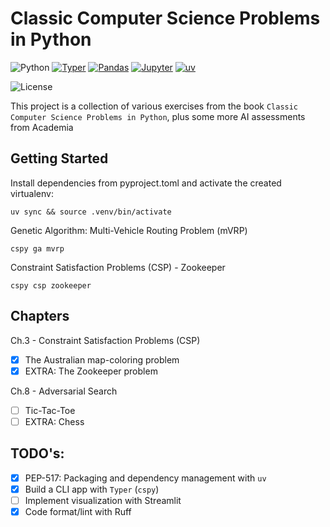 # Classic Computer Science Problems in Python

![Python](https://img.shields.io/badge/Python-3.13_|_3.12-4B8BBE.svg?style=flat&logo=python&logoColor=FFD43B&labelColor=306998)
[![Typer](https://img.shields.io/badge/Typer-262A38?style=flat&logo=typer&logoColor=FFFFFF&labelColor=262A38)](https://typer.tiangolo.com/tutorial/)
[![Pandas](https://img.shields.io/badge/pandas-150458?style=flat&logo=pandas&logoColor=E70488&labelColor=150458)](https://pandas.pydata.org/docs/user_guide/)
[![Jupyter](https://img.shields.io/badge/Jupyter-262A38?style=flat&logo=jupyter&logoColor=FF6849&labelColor=262A38)](https://docs.jupyter.org/en/stable/projects/kernels.html)
[![uv](https://img.shields.io/badge/astral/uv-261230?style=flat&logo=uv&logoColor=DE5FE9&labelColor=261230)](https://docs.astral.sh/uv/getting-started/installation/)


![License](https://img.shields.io/badge/license-CC--BY--SA--4.0-31393F?style=flat&logo=creativecommons&logoColor=black&labelColor=white)

This project is a collection of various exercises from the book `Classic Computer Science Problems in Python`, plus some more AI assessments from Academia


## Getting Started

Install dependencies from pyproject.toml and activate the created virtualenv:
```shell
uv sync && source .venv/bin/activate
```
 
Genetic Algorithm: Multi-Vehicle Routing Problem (mVRP)
```shell
cspy ga mvrp
```

Constraint Satisfaction Problems (CSP) - Zookeeper
```shell
cspy csp zookeeper
```

## Chapters
Ch.3 - Constraint Satisfaction Problems (CSP) 
- [x] The Australian map-coloring problem
- [x] EXTRA: The Zookeeper problem

Ch.8 - Adversarial Search
- [ ] Tic-Tac-Toe
- [ ] EXTRA: Chess

## TODO's:
- [x] PEP-517: Packaging and dependency management with `uv`
- [x] Build a CLI app with `Typer` (`cspy`)
- [ ] Implement visualization with Streamlit
- [x] Code format/lint with Ruff
